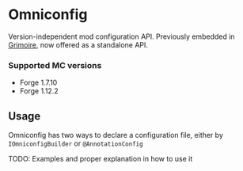 # Omniconfig
Version-independent mod configuration API. Previously embedded in [Grimoire](https://github.com/Aizistral-Studios/Grimoire), 
now offered as a standalone API.

### Supported MC versions
* Forge 1.7.10
* Forge 1.12.2

## Usage

Omniconfig has two ways to declare a configuration file, either by `IOmniconfigBuilder` or `@AnnotationConfig`

TODO: Examples and proper explanation in how to use it